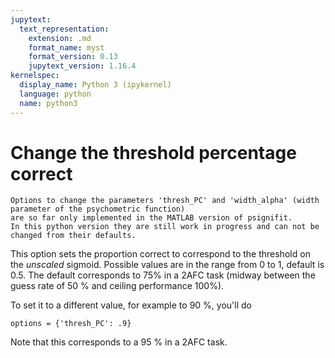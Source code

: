 ```yaml
---
jupytext:
  text_representation:
    extension: .md
    format_name: myst
    format_version: 0.13
    jupytext_version: 1.16.4
kernelspec:
  display_name: Python 3 (ipykernel)
  language: python
  name: python3
---
```


# Change the threshold percentage correct 

```{warning}
Options to change the parameters 'thresh_PC' and 'width_alpha' (width parameter of the psychometric function) 
are so far only implemented in the MATLAB version of psignifit.
In this python version they are still work in progress and can not be changed from their defaults.
```

This option sets the proportion correct to correspond to the threshold on the *unscaled* sigmoid. Possible values are in the range from 0 to 1, default is 0.5. The default corresponds to 75\% in a 2AFC task (midway between the guess rate of 50 % and ceiling performance 100%).

To set it to a different value, for example to 90 %, you'll do

```{code-cell} ipython3
options = {'thresh_PC': .9}
```

Note that this corresponds to a 95 \% in a 2AFC task.
